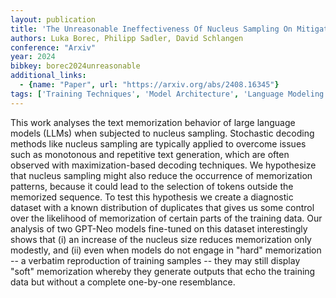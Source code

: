 ```yaml
---
layout: publication
title: 'The Unreasonable Ineffectiveness Of Nucleus Sampling On Mitigating Text Memorization'
authors: Luka Borec, Philipp Sadler, David Schlangen
conference: "Arxiv"
year: 2024
bibkey: borec2024unreasonable
additional_links:
  - {name: "Paper", url: "https://arxiv.org/abs/2408.16345"}
tags: ['Training Techniques', 'Model Architecture', 'Language Modeling', 'GPT', 'Applications']
---
```

This work analyses the text memorization behavior of large language models
(LLMs) when subjected to nucleus sampling. Stochastic decoding methods like
nucleus sampling are typically applied to overcome issues such as monotonous
and repetitive text generation, which are often observed with
maximization-based decoding techniques. We hypothesize that nucleus sampling
might also reduce the occurrence of memorization patterns, because it could
lead to the selection of tokens outside the memorized sequence. To test this
hypothesis we create a diagnostic dataset with a known distribution of
duplicates that gives us some control over the likelihood of memorization of
certain parts of the training data. Our analysis of two GPT-Neo models
fine-tuned on this dataset interestingly shows that (i) an increase of the
nucleus size reduces memorization only modestly, and (ii) even when models do
not engage in "hard" memorization -- a verbatim reproduction of training
samples -- they may still display "soft" memorization whereby they generate
outputs that echo the training data but without a complete one-by-one
resemblance.
